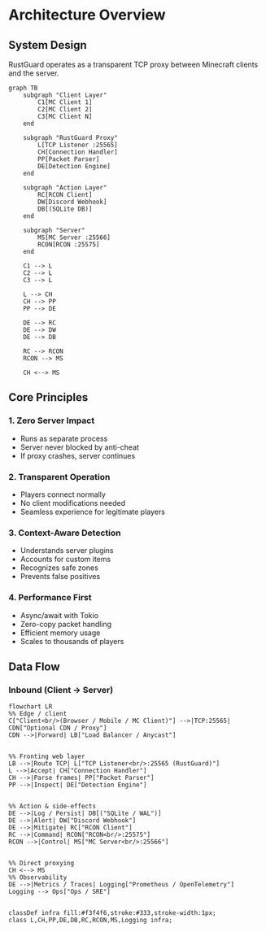 # Architecture Overview

## System Design

RustGuard operates as a transparent TCP proxy between Minecraft clients and the server.
```mermaid
graph TB
    subgraph "Client Layer"
        C1[MC Client 1]
        C2[MC Client 2]
        C3[MC Client N]
    end
    
    subgraph "RustGuard Proxy"
        L[TCP Listener :25565]
        CH[Connection Handler]
        PP[Packet Parser]
        DE[Detection Engine]
    end
    
    subgraph "Action Layer"
        RC[RCON Client]
        DW[Discord Webhook]
        DB[(SQLite DB)]
    end
    
    subgraph "Server"
        MS[MC Server :25566]
        RCON[RCON :25575]
    end
    
    C1 --> L
    C2 --> L
    C3 --> L
    
    L --> CH
    CH --> PP
    PP --> DE
    
    DE --> RC
    DE --> DW
    DE --> DB
    
    RC --> RCON
    RCON --> MS
    
    CH <--> MS
```


## Core Principles

### 1. Zero Server Impact
- Runs as separate process
- Server never blocked by anti-cheat
- If proxy crashes, server continues

### 2. Transparent Operation
- Players connect normally
- No client modifications needed
- Seamless experience for legitimate players

### 3. Context-Aware Detection
- Understands server plugins
- Accounts for custom items
- Recognizes safe zones
- Prevents false positives

### 4. Performance First
- Async/await with Tokio
- Zero-copy packet handling
- Efficient memory usage
- Scales to thousands of players

## Data Flow

### Inbound (Client → Server)

```mermaid
flowchart LR
%% Edge / client
C["Client<br/>(Browser / Mobile / MC Client)"] -->|TCP:25565| CDN["Optional CDN / Proxy"]
CDN -->|Forward| LB["Load Balancer / Anycast"]


%% Fronting web layer
LB -->|Route TCP| L["TCP Listener<br/>:25565 (RustGuard)"]
L -->|Accept| CH["Connection Handler"]
CH -->|Parse frames| PP["Packet Parser"]
PP -->|Inspect| DE["Detection Engine"]


%% Action & side-effects
DE -->|Log / Persist| DB[("SQLite / WAL")]
DE -->|Alert| DW["Discord Webhook"]
DE -->|Mitigate| RC["RCON Client"]
RC -->|Command| RCON["RCON<br/>:25575"]
RCON -->|Control| MS["MC Server<br/>:25566"]


%% Direct proxying
CH <--> MS
%% Observability
DE -->|Metrics / Traces| Logging["Prometheus / OpenTelemetry"]
Logging --> Ops["Ops / SRE"]


classDef infra fill:#f3f4f6,stroke:#333,stroke-width:1px;
class L,CH,PP,DE,DB,RC,RCON,MS,Logging infra;
```
